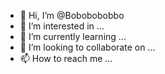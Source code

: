 - 👋 Hi, I’m @Bobobobobbo
- 👀 I’m interested in ...
- 🌱 I’m currently learning ...
- 💞️ I’m looking to collaborate on ...
- 📫 How to reach me ...

<!---
Bobobobobbo/Bobobobobbo is a ✨ special ✨ repository because its `README.md` (this file) appears on your GitHub profile.
You can click the Preview link to take a look at your changes.
--->
